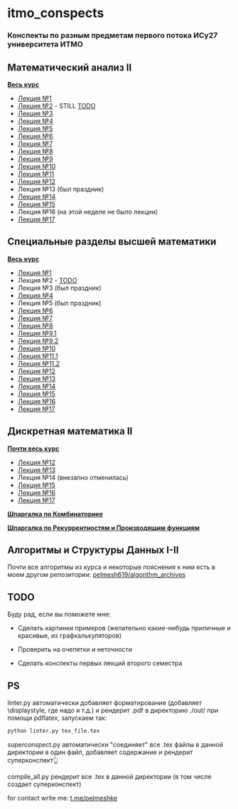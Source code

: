 # itmo_conspects

### Конспекты по разным предметам первого потока ИСy27 университета ИТМО

## Математический анализ II

[**Весь курс**](out/calculus_superconspect.pdf)

* [Лекция №1](out/calculus_2024_02_07.pdf)
* [Лекция №2](out/calculus_2024_02_14.pdf) - STILL [TODO](calculus/calculus_2024_02_14.tex)
* [Лекция №3](out/calculus_2024_02_21.pdf)
* [Лекция №4](out/calculus_2024_02_28.pdf)
* [Лекция №5](out/calculus_2024_03_06.pdf)
* [Лекция №6](out/calculus_2024_03_13.pdf)
* [Лекция №7](out/calculus_2024_03_20.pdf)
* [Лекция №8](out/calculus_2024_03_27.pdf)
* [Лекция №9](out/calculus_2024_04_03.pdf)
* [Лекция №10](out/calculus_2024_04_10.pdf)
* [Лекция №11](out/calculus_2024_04_17.pdf)
* [Лекция №12](out/calculus_2024_04_24.pdf)
* Лекция №13 (был праздник)
* [Лекция №14](out/calculus_2024_05_08.pdf)
* [Лекция №15](out/calculus_2024_05_15.pdf)
* Лекция №16 (на этой неделе не было лекции)
* [Лекция №17](out/calculus_2024_05_29.pdf)

## Специальные разделы высшей математики

[**Весь курс**](out/specsec_superconspect.pdf)

* [Лекция №1](out/specsec_2024_02_09.pdf)
* Лекция №2 - [TODO](specsec/specsec_2024_02_16.tex)
* Лекция №3 (был праздник)
* [Лекция №4](out/specsec_2024_03_01.pdf)
* Лекция №5 (был праздник)
* [Лекция №6](out/specsec_2024_03_15.pdf)
* [Лекция №7](out/specsec_2024_03_22.pdf)
* [Лекция №8](out/specsec_2024_03_29.pdf)
* [Лекция №9.1](out/specsec_2024_04_03.pdf)
* [Лекция №9.2](out/specsec_2024_04_05.pdf)
* [Лекция №10](out/specsec_2024_04_12.pdf)
* [Лекция №11.1](out/specsec_2024_04_17.pdf)
* [Лекция №11.2](out/specsec_2024_04_19.pdf)
* [Лекция №12](out/specsec_2024_04_26.pdf)
* [Лекция №13](out/specsec_2024_05_03.pdf)
* [Лекция №14](out/specsec_2024_05_10.pdf)
* [Лекция №15](out/specsec_2024_05_17.pdf)
* [Лекция №16](out/specsec_2024_05_22.pdf)
* [Лекция №17](out/specsec_2024_05_29.pdf)


## Дискретная математика II

[**Почти весь курс**](out/dismath_superconspect.pdf)

* [Лекция №12](out/dismath_2024_04_23.pdf)
* [Лекция №13](out/dismath_2024_04_30.pdf)
* Лекция №14 (внезапно отменилась)
* [Лекция №15](out/dismath_2024_05_14.pdf)
* [Лекция №16](out/dismath_2024_05_21.pdf)
* [Лекция №17](out/dismath_2024_05_28.pdf)

[**Шпаргалка по Комбинаторике**](out/dismath_cheatsheet_combinatorics.pdf)

[**Шпаргалка по Рекуррентностям и Производящим функциям**](out/dismath_cheatsheet_recurrences.pdf)

## Алгоритмы и Структуры Данных I-II

Почти все алгоритмы из курса и некоторые пояснения к ним есть в моем другом репозитории: [pelmesh619/algorithm_archives](https://github.com/pelmesh619/algorithm_archives)



## TODO

Буду рад, если вы поможете мне:

* Сделать картинки примеров (желательно какие-нибудь приличные и красивые, из графкалькуляторов)

* Проверить на очепятки и неточности

* Сделать конспекты первых лекций второго семестра

## PS

linter.py автоматически добавляет форматирование (добавляет \displaystyle, где надо и т.д.) и рендерит .pdf в директорию ./out/ при помощи pdflatex, запускаем так: 

```bash
python linter.py tex_file.tex
```

superconspect.py автоматически "соединяет" все .tex файлы в данной директории в один файл, добавляет содержание и рендерит суперконспект👆

compile_all.py рендерит все .tex в данной директории (в том числе создает суперконспект)



for contact write me: [t.me/pelmeshke](https://t.me/pelmeshke)
